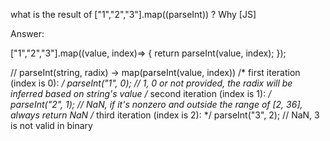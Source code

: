 what is the result of ["1","2","3"].map((parseInt)) ? Why [JS]




















Answer:


["1","2","3"].map((value, index)=> {
  return parseInt(value, index);
});



// parseInt(string, radix) -> map(parseInt(value, index))
/* first iteration  (index is 0): */ parseInt("1", 0); // 1, 0 or not provided, the radix will be inferred based on string's value
/* second iteration (index is 1): */ parseInt("2", 1); // NaN, if it's nonzero and outside the range of [2, 36], always return NaN
/* third iteration  (index is 2): */ parseInt("3", 2); // NaN, 3 is not valid in binary















